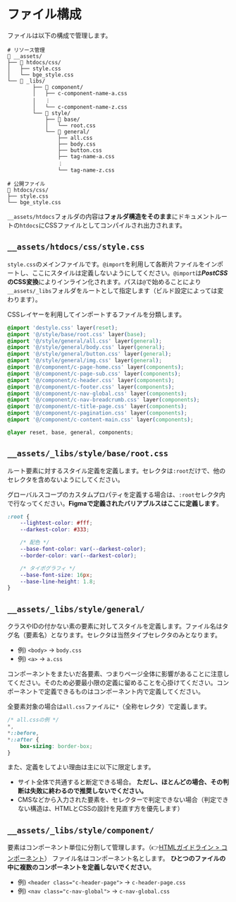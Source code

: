 # ファイル構成

ファイルは以下の構成で管理します。

```
# リソース管理
📂 __assets/
├── 📂 htdocs/css/
│   ├── style.css
│   └── bge_style.css
└── 📂 _libs/
		├── 📂 component/
		│   ├── c-component-name-a.css
		│   ︙
		│   └── c-component-name-z.css
		└── 📂 style/
			├── 📂 base/
			│   └── root.css
			└── 📂 general/
				├── all.css
				├── body.css
				├── button.css
				├── tag-name-a.css
				︙
				└── tag-name-z.css

# 公開ファイル
📂 htdocs/css/
├── style.css
└── bge_style.css
```

`__assets/htdocs`フォルダの内容は**フォルダ構造をそのまま**にドキュメントルートの`htdocs`にCSSファイルとしてコンパイルされ出力されます。

## `__assets/htdocs/css/style.css`

`style.css`のメインファイルです。`@import`を利用して各断片ファイルをインポートし、ここにスタイルは定義しないようにしてください。`@import`は***PostCSS*のCSS変換**によりインライン化されます。パスは`@`で始めることにより`__assets/_libs`フォルダをルートとして指定します（ビルド設定によっては変わります）。

CSSレイヤーを利用してインポートするファイルを分類します。

```css
@import 'destyle.css' layer(reset);
@import '@/style/base/root.css' layer(base);
@import '@/style/general/all.css' layer(general);
@import '@/style/general/body.css' layer(general);
@import '@/style/general/button.css' layer(general);
@import '@/style/general/img.css' layer(general);
@import '@/component/c-page-home.css' layer(components);
@import '@/component/c-page-sub.css' layer(components);
@import '@/component/c-header.css' layer(components);
@import '@/component/c-footer.css' layer(components);
@import '@/component/c-nav-global.css' layer(components);
@import '@/component/c-nav-breadcrumb.css' layer(components);
@import '@/component/c-title-page.css' layer(components);
@import '@/component/c-pagination.css' layer(components);
@import '@/component/c-content-main.css' layer(components);

@layer reset, base, general, components;
```

## `__assets/_libs/style/base/root.css`

ルート要素に対するスタイル定義を定義します。セレクタは`:root`だけで、他のセレクタを含めないようにしてください。

グローバルスコープのカスタムプロパティを定義する場合は、`:root`セレクタ内で行なってください。**Figmaで定義されたバリアブルスはここに定義します**。

```css
:root {
	--lightest-color: #fff;
	--darkest-color: #333;

	/* 配色 */
	--base-font-color: var(--darkest-color);
	--border-color: var(--darkest-color);

	/* タイポグラフィ */
	--base-font-size: 16px;
	--base-line-height: 1.8;
}
```

## `__assets/_libs/style/general/`

クラスやIDの付かない素の要素に対してスタイルを定義します。ファイル名はタグ名（要素名）となります。セレクタは当然タイプセレクタのみとなります。

- 例) `<body>` → `body.css`
- 例) `<a>` → `a.css`

コンポーネントをまたいだ各要素、つまりページ全体に影響があることに注意してください。そのため必要最小限の定義に留めることを心掛けてください。コンポーネントで定義できるものはコンポーネント内で定義してください。

全要素対象の場合は`all.css`ファイルに`*`（全称セレクタ）で定義します。

```css
/* all.cssの例 */
*,
*::before,
*::after {
	box-sizing: border-box;
}
```

また、定義をしてよい理由は主に以下に限定します。

- サイト全体で共通すると断定できる場合。 **ただし、ほとんどの場合、その判断は失敗に終わるので推奨しないでください。**
- CMSなどから入力された要素を、セレクターで判定できない場合（判定できない構造は、HTMLとCSSの設計を見直す方を優先します）

## `__assets/_libs/style/component/`

要素はコンポーネント単位に分割して管理します。（👉[HTMLガイドライン &gt; コンポーネント](../html/components.md)）
ファイル名はコンポーネント名とします。 **ひとつのファイルの中に複数のコンポーネントを定義しないでください**。

- 例) `<header class="c-header-page">` → `c-header-page.css`
- 例) `<nav class="c-nav-global">` → `c-nav-global.css`

